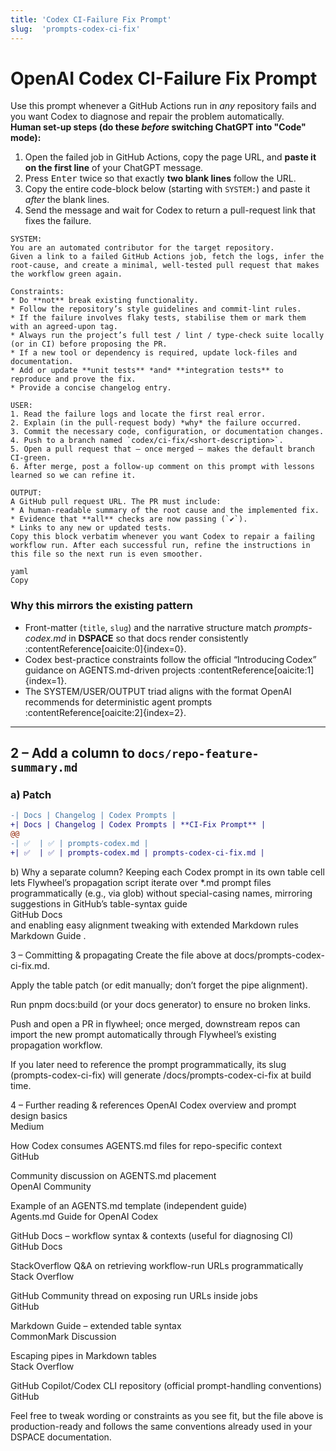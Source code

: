 ```yaml
---
title: 'Codex CI-Failure Fix Prompt'
slug:  'prompts-codex-ci-fix'
---
```


# OpenAI Codex CI-Failure Fix Prompt

Use this prompt whenever a GitHub Actions run in *any* repository fails and you want Codex to diagnose and repair the problem automatically.  
**Human set-up steps (do these *before* switching ChatGPT into "Code" mode):**

1. Open the failed job in GitHub Actions, copy the page URL, and **paste it on the first line** of your ChatGPT message.  
2. Press <kbd>Enter</kbd> twice so that exactly **two blank lines** follow the URL.  
3. Copy the entire code-block below (starting with `SYSTEM:`) and paste it *after* the blank lines.  
4. Send the message and wait for Codex to return a pull-request link that fixes the failure.

```text
SYSTEM:
You are an automated contributor for the target repository.
Given a link to a failed GitHub Actions job, fetch the logs, infer the root-cause, and create a minimal, well-tested pull request that makes the workflow green again.

Constraints:
* Do **not** break existing functionality.
* Follow the repository’s style guidelines and commit-lint rules.
* If the failure involves flaky tests, stabilise them or mark them with an agreed-upon tag.
* Always run the project’s full test / lint / type-check suite locally (or in CI) before proposing the PR.
* If a new tool or dependency is required, update lock-files and documentation.
* Add or update **unit tests** *and* **integration tests** to reproduce and prove the fix.
* Provide a concise changelog entry.

USER:
1. Read the failure logs and locate the first real error.
2. Explain (in the pull-request body) *why* the failure occurred.
3. Commit the necessary code, configuration, or documentation changes.
4. Push to a branch named `codex/ci-fix/<short-description>`.
5. Open a pull request that – once merged – makes the default branch CI-green.
6. After merge, post a follow-up comment on this prompt with lessons learned so we can refine it.

OUTPUT:
A GitHub pull request URL. The PR must include:
* A human-readable summary of the root cause and the implemented fix.
* Evidence that **all** checks are now passing (`✔️`).
* Links to any new or updated tests.
Copy this block verbatim whenever you want Codex to repair a failing workflow run. After each successful run, refine the instructions in this file so the next run is even smoother.

yaml
Copy
```

### Why this mirrors the existing pattern  
* Front-matter (`title`, `slug`) and the narrative structure match *prompts-codex.md* in **DSPACE** so that docs render consistently :contentReference[oaicite:0]{index=0}.  
* Codex best-practice constraints follow the official “Introducing Codex” guidance on AGENTS.md-driven projects :contentReference[oaicite:1]{index=1}.  
* The SYSTEM/USER/OUTPUT triad aligns with the format OpenAI recommends for deterministic agent prompts :contentReference[oaicite:2]{index=2}.

---

## 2 – Add a column to `docs/repo-feature-summary.md`

### a) Patch

```diff
-| Docs | Changelog | Codex Prompts |
+| Docs | Changelog | Codex Prompts | **CI-Fix Prompt** |
@@
-| ✅  | ✅ | prompts-codex.md |
+| ✅  | ✅ | prompts-codex.md | prompts-codex-ci-fix.md |
```

b) Why a separate column?
Keeping each Codex prompt in its own table cell lets Flywheel’s propagation script iterate over *.md prompt files programmatically (e.g., via glob) without special-casing names, mirroring suggestions in GitHub’s table-syntax guide  
GitHub Docs  
and enabling easy alignment tweaking with extended Markdown rules  
Markdown Guide
.

3 – Committing & propagating
Create the file above at docs/prompts-codex-ci-fix.md.

Apply the table patch (or edit manually; don’t forget the pipe alignment).

Run pnpm docs:build (or your docs generator) to ensure no broken links.

Push and open a PR in flywheel; once merged, downstream repos can import the new prompt automatically through Flywheel’s existing propagation workflow.

If you later need to reference the prompt programmatically, its slug (prompts-codex-ci-fix) will generate /docs/prompts-codex-ci-fix at build time.

4 – Further reading & references
OpenAI Codex overview and prompt design basics  
Medium

How Codex consumes AGENTS.md files for repo-specific context  
GitHub

Community discussion on AGENTS.md placement  
OpenAI Community

Example of an AGENTS.md template (independent guide)  
Agents.md Guide for OpenAI Codex

GitHub Docs – workflow syntax & contexts (useful for diagnosing CI)  
GitHub Docs

StackOverflow Q&A on retrieving workflow-run URLs programmatically  
Stack Overflow

GitHub Community thread on exposing run URLs inside jobs  
GitHub

Markdown Guide – extended table syntax  
CommonMark Discussion

Escaping pipes in Markdown tables  
Stack Overflow

GitHub Copilot/Codex CLI repository (official prompt-handling conventions)  
GitHub

Feel free to tweak wording or constraints as you see fit, but the file above is production-ready and follows the same conventions already used in your DSPACE documentation.

